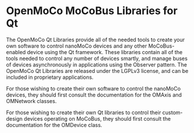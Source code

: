 OpenMoCo MoCoBus Libraries for Qt
=================================

The OpenMoCo Qt Libraries provide all of the needed tools to create your own software to control nanoMoCo devices and any other MoCoBus-enabled device using the Qt framework.  These libraries contain all of the tools needed to control any number of devices smartly, and manage buses of devices asynchronously in applications using the Observer pattern. The OpenMoCo Qt Libraries are released under the LGPLv3 license, and can be included in proprietary applications.

For those wishing to create their own software to control the nanoMoCo devices, they should first consult the documentation for the OMAxis and OMNetwork classes.

For those wishing to create their own Qt libraries to control their custom-design devices operating on MoCoBus, they should first consult the documentation for the OMDevice class.
